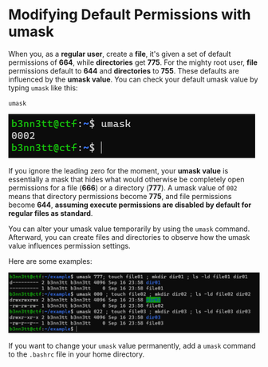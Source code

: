 # Modifying Default Permissions with umask

When you, as a **regular user**, create a **file**, it's given a set of default permissions of **664**, while **directories** get **775**. For the mighty root user, **file** permissions default to **644** and **directories** to **755**. These defaults are influenced by the **umask value**. You can check your default umask value by typing `umask` like this:

```
umask
```

![Default permission configuration example](<../../../../../../.gitbook/assets/image (134).png>)

If you ignore the leading zero for the moment, your **umask value** is essentially a mask that hides what would otherwise be completely open permissions for a file (**666**) or a directory (**777**). A umask value of `002` means that directory permissions become **775**, and file permissions become **644**, **assuming execute permissions are disabled by default for regular files as standard**.&#x20;

You can alter your umask value temporarily by using the `umask` command. Afterward, you can create files and directories to observe how the umask value influences permission settings.

Here are some examples:

![Examples of different umask values](<../../../../../../.gitbook/assets/image (135).png>)

If you want to change your `umask` value permanently, add a `umask` command to the `.bashrc` file in your home directory.
